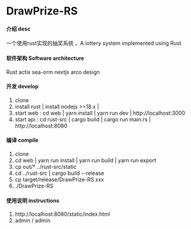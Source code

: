 # DrawPrize-RS

#### 介绍 desc
一个使用rust实现的抽奖系统 ，A lottery system implemented using Rust

#### 软件架构 Software architecture
Rust
actix
sea-orm
nextjs
arco design

#### 开发 develop

1.  clone 
2.  install rust | install nodejs >=18.x |
3.  start web : cd web | yarn install | yarn run dev | http://localhost:3000
4.  start api : cd rust-src | cargo build | cargo run main.rs | http://localhost:8080


#### 编译 compile 

1.  clone
2.  cd web | yarn run install | yarn run build | yarn run export 
3.  cp out/* ../rust-src/static
4.  cd ../rust-src  | cargo build --release
5.  cp target/release/DrawPrize-RS  xxx
6. ./DrawPrize-RS

#### 使用说明 instructions

1.  http://localhost:8080/static/index.html
2.  admin / admin




